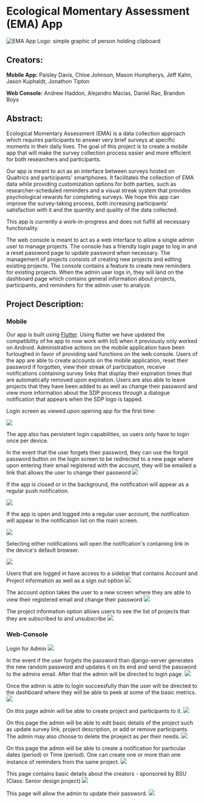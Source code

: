 
# Ecological Momentary Assessment (EMA) App
![EMA App Logo: simple graphic of person holding clipboard](../assets/images/logo.png)

## Creators: 

**Mobile App:** Paisley Davis, Chloe Johnson, Mason Humpherys, Jeff Kahn, Jason Kuphaldt, Jonathon Tipton <br>

**Web Console:** Andrew Haddon, Alejandro Macias, Daniel Rao, Brandon Boys

## Abstract:

Ecological Momentary Assessment (EMA) is a data collection approach which requires participants to answer very brief surveys at specific moments in their daily lives. The goal of this project is to create a mobile app that will make the survey collection process easier and more efficient for both researchers and participants. 

Our app is meant to act as an interface between surveys hosted on Qualtrics and participants' smartphones. It facilitates the collection of EMA data while providing customization options for both parties, such as researcher-scheduled reminders and a visual streak system that provides psychological rewards for completing surveys. We hope this app can improve the survey-taking process, both increasing participants’ satisfaction with it and the quantity and quality of the data collected.  
  
This app is currently a work-in-progress and does not fulfill all necessary functionality.

The web console is meant to act as a web interface to allow a single admin user to manage projects. The console has a friendly login page to log in and a reset password page to update password when necessary. The management of projects consists of creating new projects and editing existing projects. The console contains a feature to create new reminders for existing projects. When the admin user logs in, they will land on the dashboard page which contains general information about projects, participants, and reminders for the admin user to analyze.

## Project Description:

### Mobile

Our app is built using [Flutter](https://flutter.dev/). Using flutter we have updated the compatibility of he app to now work with IoS when it previously only worked on Android. Administrative actions on the mobile application have been furloughed in favor of providing said functions on the web console.
Users of the app are able to create accounts on the mobile application, reset their password if forgotten, view their streak of participation, receive notifications containing survey links that display their expiration times that are automatically removed upon expiration.  Users are also able to leave projects that they have been added to as well as change their password and view more information about the SDP process through a dialogue notification that appears when the SDP logo is tapped.
  
Login screen as viewed upon opening app for the first time:  

![](images/new_login_screen.png)  
  
The app also has persistent login capabilities, so users only have to login once per device. 

In the event that the user forgets their password, they can use the forgot password button on the login screen to be redirected to a new page where upon entering their email registered with the account, they will be emailed a link that allows the user to change their password
![](images/new_Recover_Email.png)

If the app is closed or in the background, the notification will appear as a regular push notification.   
  
![](images/notif.png)

If the app is open and logged into a regular user account, the notification will appear in the notification list on the main screen.   
  
![](images/in-app.png)

Selecting either notifications will open the notification's containing link in the device's default browser. 

![](images/link-site.png)

Users that are logged in have access to a sidebar that contains Account and Project information as well as a sign out option
![](images/new_login_side_panel.png)

The account option takes the user to a new screen where they are able to view their registered email and change their password
![](images/new_account_screen.png)

The project information option allows users to see the list of projects that they are subscribed to and unsubscribe
![](images/new_manage_projects.png)

### Web-Console

Login for Admin
![](images/ema_login.png) 

In the event if the user forgets the password than django-server generates the new random password and updates it on its end and send the password to the admins email. After that the admin will be directed to login page.
![](images/ema_reset_password.png) 

Once the admin is able to login successfully than the user will be directed to the dashboard where they will be able to peek at some of the basic metrics.
![](images/ema_dashboard.png) 

On this page admin will be able to create project and participants to it.
![](images/ema_create_project.png) 


On this page the admin will be able to edit basic details of the project such as update survey link, project description, or add or remove participants. The admin may also choose to delete the proeject as per their needs.
![](images/ema_edit_project.png) 

On this page the admin will be able to create a notification for particular dates (period) or Time (period). One can create one or more than one instance of reminders from the same project.
![](images/ema_notifications.png) 

This page contains basic details about the creators - sponsored by BSU (Class: Senior design project)
![](images/ema_support.png) 

This page will allow the admin to update their password.
![](images/ema_change_paswword.png) 

